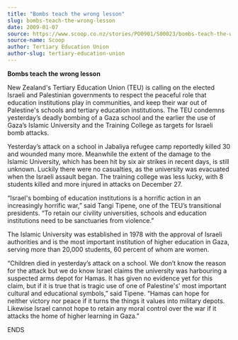 ```yaml
---
title: "Bombs teach the wrong lesson"
slug: bombs-teach-the-wrong-lesson
date: 2009-01-07
source: https://www.scoop.co.nz/stories/PO0901/S00023/bombs-teach-the-wrong-lesson.htm
source-name: Scoop
author: Tertiary Education Union
author-slug: tertiary-education-union
---
```


<p><b> Bombs teach the wrong lesson</b></p>

<p>New Zealand's
Tertiary Education Union (TEU) is calling on the elected
Israeli and Palestinian governments to respect the peaceful
role that education institutions play in communities, and
keep their war out of Palestine's schools and tertiary
education institutions. The TEU condemns yesterday’s
deadly bombing of a Gaza school and the earlier the use of
Gaza’s Islamic University and the Training College as
targets for Israeli bomb attacks.<p>

<p>Yesterday’s attack on
a school in Jabaliya refugee camp reportedly killed 30 and
wounded many more. Meanwhile the extent of the damage to the
Islamic University, which has been hit by six air strikes in
recent days, is still unknown.  Luckily there were no
casualties, as the university was evacuated when the Israeli
assault began. The training college was less lucky, with 8
students killed and more injured in attacks on December
27.</p>

<p>“Israel's bombing of education institutions is a
horrific action in an increasingly horrific war,” said
Tangi Tipene, one of the TEU’s transitional presidents. 
“To retain our civility universities, schools and
education institutions need to be sanctuaries from
violence.”</p>

<p>The Islamic University was established in
1978 with the approval of Israeli authorities and is the
most important institution of higher education in Gaza,
serving more than 20,000 students, 60 percent of whom are
women.</p>

<p>“Children died in yesterday’s attack on a
school. We don’t know the reason for the attack but we do
know Israel claims the university was harbouring a suspected
arms depot for Hamas. It has given no evidence yet for this
claim, but if it is true that is tragic use of one of
Palestine's' most important cultural and educational
symbols,” said Tipene. “Hamas can hope for neither
victory nor peace if it turns the things it values into
military depots. Likewise Israel cannot hope to retain any
moral control over the war if it attacks the home of higher
learning in
Gaza.”</p>

<p>ENDS<p>

<p></p>